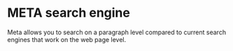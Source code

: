 # META search engine

Meta allows you to search on a paragraph level compared to current search engines that work on the web page level.
